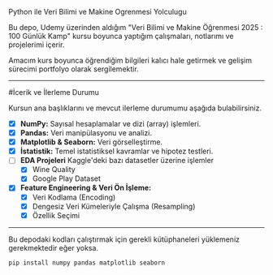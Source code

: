 Python ile Veri Bilimi ve Makine Ogrenmesi Yolculugu

Bu depo, Udemy üzerinden aldığım "Veri Bilimi ve Makine Öğrenmesi 2025 : 100 Günlük Kamp" kursu boyunca yaptığım çalışmaları, notlarımı ve projelerimi içerir.

Amacım kurs boyunca öğrendiğim bilgileri kalıcı hale getirmek ve gelişim sürecimi portfolyo olarak sergilemektir.

----

#İcerik ve İlerleme Durumu


Kursun ana başlıklarını ve mevcut ilerleme durumumu aşağıda bulabilirsiniz.

- [x] **NumPy:** Sayısal hesaplamalar ve dizi (array) işlemleri.
- [x] **Pandas:** Veri manipülasyonu ve analizi.
- [x] **Matplotlib & Seaborn:** Veri görselleştirme.
- [x] **İstatistik:** Temel istatistiksel kavramlar ve hipotez testleri.
- [ ] **EDA Projeleri** Kaggle'deki bazı datasetler üzerine işlemler
    - [x] Wine Quality
    - [x] Google Play Dataset	
- [x] **Feature Engineering & Veri Ön İşleme:**
    - [x] Veri Kodlama (Encoding)
    - [x] Dengesiz Veri Kümeleriyle Çalışma (Resampling)
    - [x] Özellik Seçimi

----
Bu depodaki kodları çalıştırmak için gerekli kütüphaneleri yüklemeniz gerekmektedir eğer yoksa.
```bash
pip install numpy pandas matplotlib seaborn 
```

